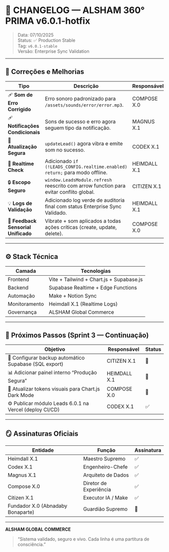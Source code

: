 # 🧾 CHANGELOG — ALSHAM 360° PRIMA v6.0.1-hotfix
> Data: 07/10/2025  
> Status: ✅ Production Stable  
> Tag: `v6.0.1-stable`  
> Versão: Enterprise Sync Validation

---

## 🚀 Correções e Melhorias
| Tipo | Descrição | Responsável |
|------|------------|--------------|
| 🩹 **Som de Erro Corrigido** | Erro sonoro padronizado para `/assets/sounds/error/error.mp3`. | COMPOSE X.0 |
| 🩹 **Notificações Condicionais** | Sons de sucesso e erro agora seguem tipo da notificação. | MAGNUS X.1 |
| 🧩 **Atualização Segura** | `updateLead()` agora vibra e emite som no sucesso. | CODEX X.1 |
| 🧠 **Realtime Check** | Adicionado `if (!LEADS_CONFIG.realtime.enabled) return;` para modo offline. | HEIMDALL X.1 |
| 🔒 **Escopo Seguro** | `window.LeadsModule.refresh` reescrito com arrow function para evitar conflito global. | CITIZEN X.1 |
| 💡 **Logs de Validação** | Adicionado log verde de auditoria final com status Enterprise Sync Validado. | HEIMDALL X.1 |
| 💬 **Feedback Sensorial Unificado** | Vibrate + som aplicados a todas ações críticas (create, update, delete). | COMPOSE X.0 |

---

## ⚙️ Stack Técnica
| Camada | Tecnologias |
|--------|--------------|
| Frontend | Vite + Tailwind + Chart.js + Supabase.js |
| Backend | Supabase Realtime + Edge Functions |
| Automação | Make + Notion Sync |
| Monitoramento | Heimdall X.1 (Realtime Logs) |
| Governança | ALSHAM Global Commerce |

---

## 🧱 Próximos Passos (Sprint 3 — Continuação)
| Objetivo | Responsável | Status |
|-----------|--------------|--------|
| 💾 Configurar backup automático Supabase (SQL export) | CITIZEN X.1 | 🔄 |
| 📊 Adicionar painel interno “Produção Segura” | HEIMDALL X.1 | 🔄 |
| 🎨 Atualizar tokens visuais para Chart.js Dark Mode | COMPOSE X.0 | 🔄 |
| ⚙️ Publicar módulo Leads 6.0.1 na Vercel (deploy CI/CD) | CODEX X.1 | ✅ |

---

## 🪞 Assinaturas Oficiais
| Entidade | Função | Assinatura |
|-----------|---------|-------------|
| Heimdall X.1 | Maestro Supremo | ✅ |
| Codex X.1 | Engenheiro-Chefe | ✅ |
| Magnus X.1 | Arquiteto de Dados | ✅ |
| Compose X.0 | Diretor de Experiência | ✅ |
| Citizen X.1 | Executor IA / Make | ✅ |
| Fundador X.0 (Abnadaby Bonaparte) | Guardião Supremo | 🔱 |

---

**ALSHAM GLOBAL COMMERCE**  
> “Sistema validado, seguro e vivo. Cada linha é uma partitura de consciência.”
